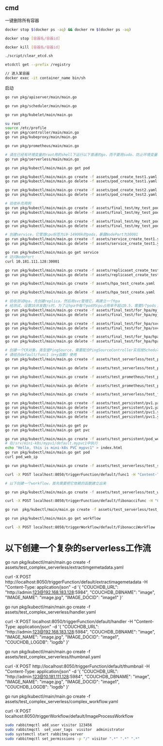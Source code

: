 ## cmd

一键删除所有容器

```bash
docker stop $(docker ps -aq) && docker rm $(docker ps -aq)
```

```bash
docker stop [容器名/容器id]

docker kill [容器名/容器id]

./script/clear_etcd.sh

etcdctl get --prefix /registry

// 进入某容器
docker exec -it container_name bin/sh

```


启动

```bash
go run pkg/apiserver/main/main.go

go run pkg/scheduler/main/main.go

go run pkg/kubelet/main/main.go

su root
source /etc/profile
go run pkg/controller/main/main.go
go run pkg/kubeproxy/main/main.go

go run pkg/prometheus/main/main.go

# 请在已经有环境变量的root用的shell下运行以下普通的go，而不要用sudo、防止环境变量与父shell不一致的问题！
go run pkg/serverless/main/main.go
```



```bash
go run pkg/kubectl/main/main.go get pod

go run pkg/kubectl/main/main.go create -f assets/pod_create_test1.yaml
go run pkg/kubectl/main/main.go delete -f assets/pod_create_test1.yaml

go run pkg/kubectl/main/main.go create -f assets/pod_create_test2.yaml
go run pkg/kubectl/main/main.go delete -f assets/pod_create_test2.yaml

# 验收补充用例
go run pkg/kubectl/main/main.go create -f assets/final_test/my_test_pod1.yaml
go run pkg/kubectl/main/main.go delete -f assets/final_test/my_test_pod1.yaml

go run pkg/kubectl/main/main.go create -f assets/final_test/my_test_pod2.yaml
go run pkg/kubectl/main/main.go delete -f assets/final_test/my_test_pod2.yaml

# 创建service，它管理cpu标签为i9-14900k的pods，暴露NodePort为30001
go run pkg/kubectl/main/main.go create -f assets/service_create_test1.yaml
go run pkg/kubectl/main/main.go delete -f assets/service_create_test1.yaml

go run pkg/kubectl/main/main.go get service
# 访问NodePort
curl 10.181.111.128:30001

go run pkg/kubectl/main/main.go create -f assets/replicaset_create_test1.yaml
go run pkg/kubectl/main/main.go delete -f assets/replicaset_create_test1.yaml

go run pkg/kubectl/main/main.go create -f assets/hpa_test_create.yaml

go run pkg/kubectl/main/main.go delete -f assets/hpa_test_create.yaml

# 验收测试Hpa，先创建replica，然后用svc管理它，再建立一个hpa
# 经测试，设置10并发数/s时，为了让hpa中每个pod的cpu占用率不超过0.5，需要5个pods；这里简单访问一下nginx并不太占内存空间，memory占用几乎不变（实际一个容器启动nginx只占用6MiB左右，可以据此设计目标限制的memory值）
go run pkg/kubectl/main/main.go create -f assets/final_test/for_hpa/my_replica.yaml
go run pkg/kubectl/main/main.go delete -f assets/final_test/for_hpa/my_replica.yaml

go run pkg/kubectl/main/main.go create -f assets/final_test/for_hpa/svc_on_my_replica.yaml
go run pkg/kubectl/main/main.go delete -f assets/final_test/for_hpa/svc_on_my_replica.yaml

go run pkg/kubectl/main/main.go create -f assets/final_test/for_hpa/hpa_on_my_replica.yaml
go run pkg/kubectl/main/main.go delete -f assets/final_test/for_hpa/hpa_on_my_replica.yaml

# 创建一个CR对象，类型是PingSource，需要配合PingSourceController实现按Scheduler发消息的功能
# 请结合default/func1（x+y函数）使用
go run pkg/kubectl/main/main.go create -f assets/test_serverless/test_ping_source1.yaml

go run pkg/kubectl/main/main.go delete -f assets/test_serverless/test_ping_source1.yaml

go run pkg/kubectl/main/main.go create -f assets/test_prometheus/test_prometheus_pod1.yaml

go run pkg/kubectl/main/main.go delete -f assets/test_prometheus/test_prometheus_pod1.yaml

go run pkg/kubectl/main/main.go create -f assets/test_serverless/test_func1.yaml

go run pkg/kubectl/main/main.go create -f assets/test_persistent/pv1.yaml
go run pkg/kubectl/main/main.go delete -f assets/test_persistent/pv1.yaml
go run pkg/kubectl/main/main.go create -f assets/test_persistent/pvc1.yaml
go run pkg/kubectl/main/main.go delete -f assets/test_persistent/pvc1.yaml

go run pkg/kubectl/main/main.go get pv
go run pkg/kubectl/main/main.go get pvc

go run pkg/kubectl/main/main.go create -f assets/test_persistent/pod_web.yaml
# 在/srv/mini-k8s/mypv1/default.mypvc1中执行
echo "Hello, this is mini-k8s PVC mypvc1" > index.html
go run pkg/kubectl/main/main.go get pod
curl pod_web_ip

go run pkg/kubectl/main/main.go create -f assets/test_serverless/test_serverless1.yaml

curl -X POST localhost:8050/triggerFunction/default/func1 -H "Content-Type: application/json" -d '{"x": 123, "y": 789}'

# 以下创建一个workflow，首先需要把它依赖的函数建立出来

go run pkg/kubectl/main/main.go create -f assets/test_serverless/test_workflow/workflow_func1.yaml

curl -X POST localhost:8050/triggerFunction/default/fibonaccifunc -H "Content-Type: application/json" -d '{"x": 0, "y": 1, "i": 1}'

go run  pkg/kubectl/main/main.go create -f assets/test_serverless/test_workflow/test_workflow1.yaml

go run pkg/kubectl/main/main.go get workflow

curl -X POST localhost:8050/triggerWorkflow/default/FibonacciWorkflow
```

# 以下创建一个复杂的serverless工作流
go run pkg/kubectl/main/main.go create -f assets/test_complex_serverless/extractimgemetadata.yaml

curl -X POST http://localhost:8050/triggerFunction/default/extractimagemetadata -H "Content-Type: application/json" -d '{
  "COUCHDB_URL": "http://admin:123@192.168.183.128:5984",
  "COUCHDB_DBNAME": "image",
  "IMAGE_NAME": "image.jpg",
  "IMAGE_DOCID": "image1"
}'

go run pkg/kubectl/main/main.go create -f assets/test_complex_serverless/handler.yaml

curl -X POST localhost:8050/triggerFunction/default/handler -H "Content-Type: application/json" -d '{
  "COUCHDB_URL": "http://admin:123@192.168.183.128:5984",
  "COUCHDB_DBNAME": "image",
  "IMAGE_NAME": "image.jpg",
  "IMAGE_DOCID": "image1",
  "COUCHDB_LOGDB": "logdb"
}'

go run pkg/kubectl/main/main.go create -f assets/test_complex_serverless/thumbnail.yaml

curl -X POST http://localhost:8050/triggerFunction/default/thumbnail -H "Content-Type: application/json" -d '{
  "COUCHDB_URL": "http://admin:123@10.181.111.128:5984",
  "COUCHDB_DBNAME": "image",
  "IMAGE_NAME": "image.jpg",
  "IMAGE_DOCID": "image1",
  "COUCHDB_LOGDB": "logdb"
}'

go run  pkg/kubectl/main/main.go create -f assets/test_complex_serverless/complex_workflow.yaml

curl -X POST localhost:8050/triggerWorkflow/default/ImageProcessWorkflow

```bash
sudo rabbitmqctl add_user visitor 123456
sudo rabbitmqctl  set_user_tags  visitor  administrator
sudo systemctl start rabbitmq-server
sudo rabbitmqctl set_permissions -p "/" visitor ".*" ".*" ".*"
```